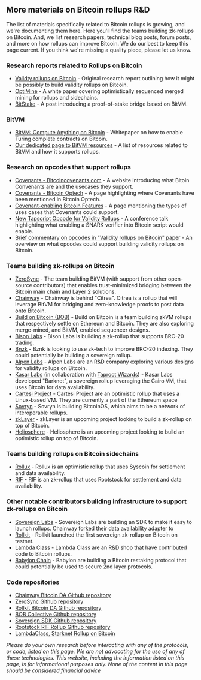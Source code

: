## More materials on Bitcoin rollups R&D

The list of materials specifically related to Bitcoin rollups is growing, and we're documenting them here. Here you'll find the teams building zk-rollups on Bitcoin. And, we list research papers, technical blog posts, forum posts, and more on how rollups can improve Bitcoin. We do our best to keep this page current. If you think we're missing a quality piece, please let us know.

### Research reports related to Rollups on Bitcoin

- [Validty rollups on Bitcoin](https://bitcoinrollups.org/) - Original research report outlining how it might be possibly to build validity rollups on Bitcoin.
- [OptiMine](https://medium.com/@build_on_bob/optimine-extending-bitcoins-pow-strength-to-diverse-ecosystems-d56f1170fdc8) - A white paper covering optimistically sequenced merged mining for rollups and sidechains.
- [BitStake](https://lightco.in/2024/02/13/bitstake/) - A post introducing a proof-of-stake bridge based on BitVM.

### BitVM

- [BitVM: Compute Anything on Bitcoin](https://bitvm.org/bitvm.pdf) - Whitepaper on how to enable Turing complete contracts on Bitcoin.
- [Our dedicated page to BitVM resources](https://bitcoinrollups.io/bitvm) - A list of resources related to BitVM and how it supports rollups.

### Research on opcodes that support rollups

- [Covenants - Bitcoincovenants.com](https://bitcoincovenants.com/) - A website introducing what Bitoin Convenants are and the usecases they support.
- [Covenants - Bitcoin Optech](https://bitcoinops.org/en/topics/covenants/) - A page highlighting where Covenants have been mentioned in Bitcoin Optech. 
- [Covenant-enabling Bitcoin Features](https://gist.github.com/RobinLinus/c96fb7c81430ec6dc92f048687bd3068) - A page mentioning the types of uses cases that Covenants could support.
- [New Tapscript Opcode for Validity Rollups](https://www.youtube.com/watch?v=Nldg_tjeX_A&t=1281s) - A conference talk highlighting what enabling a SNARK verifier into Bitcoin script would enable.
- [Brief commentary on opcodes in "Validity rollups on Bitcoin" paper](https://bitcoinrollups.org/#section-5-building-validity-rollups-on-bitcoin) - An overview on what opcodes could support building validity rollups on Bitcoin.

### Teams building zk-rollups on Bitcoin

- [ZeroSync](https://zerosync.org/) - The team building BitVM (with support from other open-source contributors) that enables trust-minimized bridging between the Bitcoin main chain and Layer 2 solutions.
- [Chainway](https://chainway.xyz) - Chainway is behind "Citrea". Citrea is a rollup that will leverage BitVM for bridging and zero-knowledge proofs to post data onto Bitcoin.
- [Build on Bitcoin (BOB)](https://gobob.xyz) - Build on Bitcoin is a team building zkVM rollups that respectively settle on Ethereum and Bitcoin. They are also exploring merge-mined, and BitVM, enabled sequencer designs.
- [Bison Labs](https://bisonlabs.io/) - Bison Labs is building a zk-rollup that supports BRC-20 trading.
- [Bnzk](https://bnzk.io/) - Bznk is looking to use zk-tech to improve BRC-20 indexing. They could potentially be building a sovereign rollup.
- [Alpen Labs](https://alpenlabs.io/) - Alpen Labs are an R&D company exploring various designs for validity rollups on Bitcoin.
- [Kasar Labs](https://www.kasar.io/) (in collaboration with [Taproot Wizards](https://taprootwizards.com/)) - Kasar Labs developed "Barknet", a sovereign rollup leveraging the Cairo VM, that uses Bitcoin for data availability.
- [Cartesi Project](https://cartesi.io/) - Cartesi Project are an optimistic rollup that uses a Linux-based VM. They are currently a part of the Ethereum space
- [Sovryn](https://sovryn.com/bitcoinos) - Sovryn is building BitcoinOS, which aims to be a network of interoperable rollups.
- [zkLayer](https://twitter.com/zkLayer_) - zkLayer is an upcoming project looking to build a zk-rollup on top of Bitcoin.
- [Heliosphere](https://twitter.com/HeliosphereOne) - Heliosphere is an upcoming project looking to build an optimistic rollup on top of Bitcoin.

### Teams building rollups on Bitcoin sidechains

- [Rollux](https://rollux.com/) - Rollux is an optimistic rollup that uses Syscoin for settlement and data availability.
- [RIF](https://dev.rootstock.io/rif/rollup/overview/) - RIF is an zk-rollup that uses Rootstock for settlement and data availability.

### Other notable contributors building infrastructure to support zk-rollups on Bitcoin

- [Sovereign Labs](https://www.sovereign.xyz/) - Sovereign Labs are building an SDK to make it easy to launch rollups. Chainway forked their data availability adapter to 
- [Rollkit](https://rollkit.dev) - Rollkit launched the first sovereign zk-rollup on Bitcoin on testnet.
- [Lambda Class](https://lambdaclass.com/) - Lambda Class are an R&D shop that have contributed code to Bitcoin rollups.
- [Babylon Chain](https://babylonchain.io/) - Babylon are building a Bitcoin restaking protocol that could potentially be used to secure 2nd layer protocols.

### Code repositories

- [Chainway Bitcoin DA Github repository](https://github.com/chainwayxyz/bitcoin-da)
- [ZeroSync Github repository](https://github.com/zerosync)
- [Rollkit Bitcoin DA Github repository](https://github.com/rollkit/bitcoin-da)
- [BOB Collective Github repository](https://github.com/bob-collective/bob)
- [Sovereign SDK Github repository](https://github.com/Sovereign-Labs/sovereign-sdk)
- [Rootstock RIF Rollup Github repository](https://github.com/rsksmart/rif-rollup)
- [LambdaClass, Starknet Rollup on Bitcoin](https://github.com/lambdaclass/starknet_rollup_on_bitcoin)

*Please do your own research before interacting with any of the protocols, or code, listed on this page. We are not advocating for the use of any of these technologies. This website, including the information listed on this page, is for informational purposes only. None of the content in this page should be considered financial advice*
